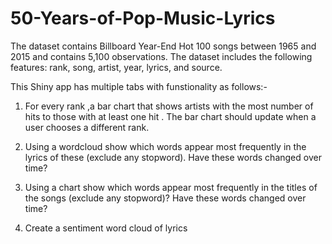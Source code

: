 # 50-Years-of-Pop-Music-Lyrics

The  dataset contains Billboard Year-End Hot 100 songs between 1965 and 2015 and  contains 5,100 observations. The dataset includes the following features: rank, song, artist, year, lyrics, and source.

This Shiny app has multiple tabs with funstionality as follows:-

1) For every rank ,a bar chart that shows artists with the most number of hits to those with at least one hit . The bar chart should update when a user chooses a different rank.

2) Using a wordcloud show which words appear most frequently in the lyrics of these (exclude any stopword). Have these words changed over time?

3) Using a chart show which words appear most frequently in the titles of the songs (exclude any stopword)? Have these words changed over time?

4) Create a sentiment word cloud of lyrics
